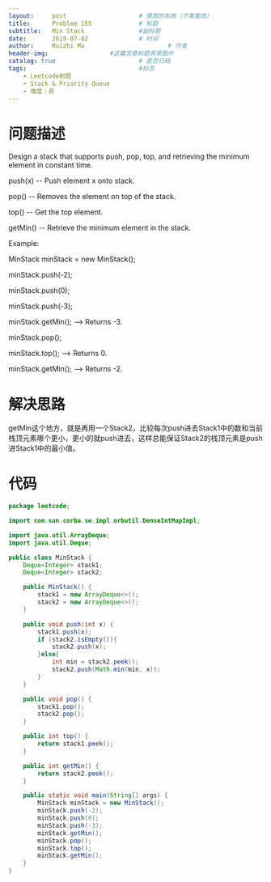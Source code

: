 ```yaml
---
layout:     post   				    # 使用的布局（不需要改）
title:      Problem 155				# 标题 
subtitle:   Min Stack               #副标题
date:       2019-07-02				# 时间
author:     Ruizhi Ma 						# 作者
header-img:              	#这篇文章标题背景图片
catalog: true 						# 是否归档
tags:								#标签
    - Leetcode刷题
    - Stack & Priority Queue
    - 难度：易
---
```

# 问题描述
Design a stack that supports push, pop, top, and retrieving the minimum element in constant time.

push(x) -- Push element x onto stack.  

pop() -- Removes the element on top of the stack.

top() -- Get the top element.

getMin() -- Retrieve the minimum element in the stack.
 

Example:

MinStack minStack = new MinStack();

minStack.push(-2);

minStack.push(0);

minStack.push(-3);

minStack.getMin();   --> Returns -3.

minStack.pop();

minStack.top();      --> Returns 0.

minStack.getMin();   --> Returns -2.

# 解决思路
getMin这个地方，就是再用一个Stack2，比较每次push进去Stack1中的数和当前栈顶元素哪个更小，更小的就push进去，这样总能保证Stack2的栈顶元素是push进Stack1中的最小值。

# 代码
```java
package leetcode;

import com.sun.corba.se.impl.orbutil.DenseIntMapImpl;

import java.util.ArrayDeque;
import java.util.Deque;

public class MinStack {
    Deque<Integer> stack1;
    Deque<Integer> stack2;

    public MinStack() {
        stack1 = new ArrayDeque<>();
        stack2 = new ArrayDeque<>();
    }

    public void push(int x) {
        stack1.push(x);
        if (stack2.isEmpty()){
            stack2.push(x);
        }else{
            int min = stack2.peek();
            stack2.push(Math.min(min, x));
        }
    }

    public void pop() {
        stack1.pop();
        stack2.pop();
    }

    public int top() {
        return stack1.peek();
    }

    public int getMin() {
        return stack2.peek();
    }

    public static void main(String[] args) {
        MinStack minStack = new MinStack();
        minStack.push(-2);
        minStack.push(0);
        minStack.push(-3);
        minStack.getMin();
        minStack.pop();
        minStack.top();
        minStack.getMin();
    }
}

```